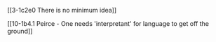 [[3-1c2e0 There is no minimum idea]]

[[10-1b4.1 Peirce - One needs 'interpretant' for language to get off the ground]]